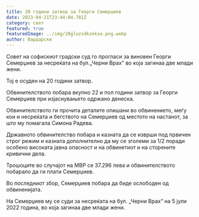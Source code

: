 ```yaml
---
title: 20 години затвор за Георги Семерџиев
date: 2023-04-21T23:44:04.781Z
category: свет
featured: true
featuredImage: ../img/20glozsdkzekse.png.webp
author: Вардарски
---
```


Совет на софискиот градски суд го прогласи за виновен Георги Семерџиев за несреќата на бул.„Черни Врах“ во која загинаа две млади жени.

Тој е осуден на 20 години затвор.

Обвинителството побара вкупно 22 и пол години затвор за Георги Семерџиев при изјаснувањето одржано денеска.

Обвинителството ги прочита деталите опишани во обвинението, меѓу кои и несреќата и бегството на Семерџиев од местото на настанот, за што му помагала Симона Радева.

Државното обвинителство побара и казната да се изврши под првичен строг режим и казната дополнително да му се зголеми за 1/2 поради особено високата јавна опасност и на обвинетиот и на сторените кривични дела.

Трошоците во случајот на МВР се 37.296 лева и обвинителството побарало да ги плати Семерџиев.

Во последниот збор, Семерџиев побара да биде ослободен од обвиненијата.

На Семерџиев му се суди за несреќата на бул. „Черни Врах“ на 5 јули 2022 година, во која загинаа две млади жени.

